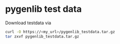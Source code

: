 # pygenlib test data

Download testdata via
```bash
curl -O https://<my_url>/pygenlib_testdata.tar.gz
tar zxvf pygenlib_testdata.tar.gz
```


